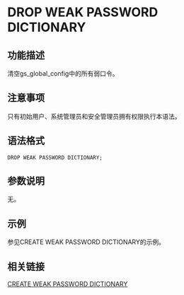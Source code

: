 # DROP WEAK PASSWORD DICTIONARY

## 功能描述<a name="zh-cn_topic_0283137468_zh-cn_topic_0237122161_zh-cn_topic_0059777447_s984b3ec2b84d48bb843629462288417b"></a>

清空gs\_global\_config中的所有弱口令。

## 注意事项<a name="zh-cn_topic_0283137468_zh-cn_topic_0237122161_zh-cn_topic_0059777447_s3a6fd145e83b4e61a22dabdcf32ac282"></a>

只有初始用户、系统管理员和安全管理员拥有权限执行本语法。

## 语法格式<a name="zh-cn_topic_0283137468_zh-cn_topic_0237122161_zh-cn_topic_0059777447_sbe280a5c331e4b75969129444d341882"></a>

```
DROP WEAK PASSWORD DICTIONARY;
```

## 参数说明<a name="zh-cn_topic_0283137468_zh-cn_topic_0237122161_zh-cn_topic_0059777447_sf2fd7956e26c49a8ae566c80a0e8e1c0"></a>

无。

## 示例<a name="section12982173212518"></a>

参见CREATE WEAK PASSWORD DICTIONARY的示例。

## 相关链接<a name="zh-cn_topic_0283136728_zh-cn_topic_0237122163_zh-cn_topic_0059777774_scfac1ca9cbb74e3d891c918580e6b393"></a>

[CREATE WEAK PASSWORD DICTIONARY](CREATE-WEAK-PASSWORD-DICTIONARY.md)

